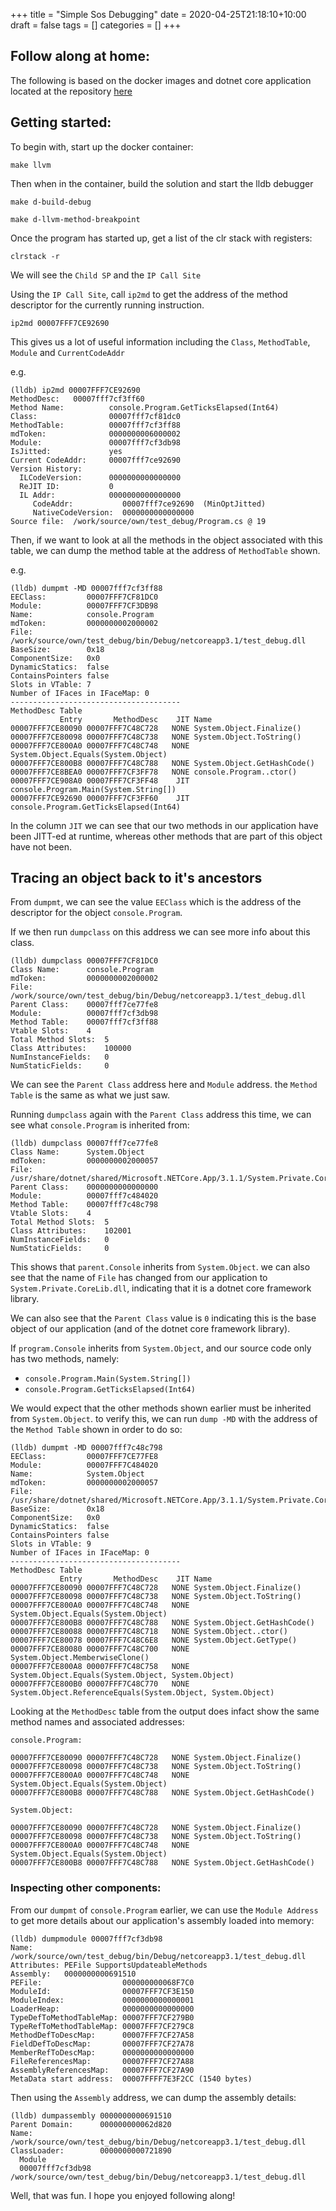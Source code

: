 +++
title = "Simple Sos Debugging"
date = 2020-04-25T21:18:10+10:00
draft = false
tags = []
categories = []
+++

## Follow along at home:

The following is based on the docker images and dotnet core application located at the repository [here](https://github.com/wilvk/dotnet-sos)

## Getting started:

To begin with, start up the docker container:

```
make llvm
```

Then when in the container, build the solution and start the lldb debugger

```
make d-build-debug

make d-llvm-method-breakpoint

```

Once the program has started up, get a list of the clr stack with registers:

```
clrstack -r
```

We will see the `Child SP` and the `IP Call Site`

Using the `IP Call Site`, call `ip2md` to get the address of the method descriptor for the currently running instruction.

```
ip2md 00007FFF7CE92690
```

This gives us a lot of useful information including the `Class`, `MethodTable`, `Module` and `CurrentCodeAddr`

e.g.

```
(lldb) ip2md 00007FFF7CE92690
MethodDesc:   00007fff7cf3ff60
Method Name:          console.Program.GetTicksElapsed(Int64)
Class:                00007fff7cf81dc0
MethodTable:          00007fff7cf3ff88
mdToken:              0000000006000002
Module:               00007fff7cf3db98
IsJitted:             yes
Current CodeAddr:     00007fff7ce92690
Version History:
  ILCodeVersion:      0000000000000000
  ReJIT ID:           0
  IL Addr:            0000000000000000
     CodeAddr:           00007fff7ce92690  (MinOptJitted)
     NativeCodeVersion:  0000000000000000
Source file:  /work/source/own/test_debug/Program.cs @ 19
```


Then, if we want to look at all the methods in the object associated with this table, we can dump the method table at the address of `MethodTable` shown.

e.g.

```
(lldb) dumpmt -MD 00007fff7cf3ff88
EEClass:         00007FFF7CF81DC0
Module:          00007FFF7CF3DB98
Name:            console.Program
mdToken:         0000000002000002
File:            /work/source/own/test_debug/bin/Debug/netcoreapp3.1/test_debug.dll
BaseSize:        0x18
ComponentSize:   0x0
DynamicStatics:  false
ContainsPointers false
Slots in VTable: 7
Number of IFaces in IFaceMap: 0
--------------------------------------
MethodDesc Table
           Entry       MethodDesc    JIT Name
00007FFF7CE80090 00007FFF7C48C728   NONE System.Object.Finalize()
00007FFF7CE80098 00007FFF7C48C738   NONE System.Object.ToString()
00007FFF7CE800A0 00007FFF7C48C748   NONE System.Object.Equals(System.Object)
00007FFF7CE800B8 00007FFF7C48C788   NONE System.Object.GetHashCode()
00007FFF7CE8BEA0 00007FFF7CF3FF78   NONE console.Program..ctor()
00007FFF7CE908A0 00007FFF7CF3FF48    JIT console.Program.Main(System.String[])
00007FFF7CE92690 00007FFF7CF3FF60    JIT console.Program.GetTicksElapsed(Int64)
```

In the column `JIT` we can see that our two methods in our application have been JITT-ed at runtime, whereas other methods that are part of this object have not been.

## Tracing an object back to it's ancestors

From `dumpmt`, we can see the value `EEClass` which is the address of the descriptor for the object `console.Program`.

If we then run `dumpclass` on this address we can see more info about this class.

```
(lldb) dumpclass 00007FFF7CF81DC0
Class Name:      console.Program
mdToken:         0000000002000002
File:            /work/source/own/test_debug/bin/Debug/netcoreapp3.1/test_debug.dll
Parent Class:    00007fff7ce77fe8
Module:          00007fff7cf3db98
Method Table:    00007fff7cf3ff88
Vtable Slots:    4
Total Method Slots:  5
Class Attributes:    100000
NumInstanceFields:   0
NumStaticFields:     0
```

We can see the `Parent Class` address here and `Module` address. the `Method Table` is the same as what we just saw.

Running `dumpclass` again with the `Parent Class` address this time, we can see what `console.Program` is inherited from:

```
(lldb) dumpclass 00007fff7ce77fe8
Class Name:      System.Object
mdToken:         0000000002000057
File:            /usr/share/dotnet/shared/Microsoft.NETCore.App/3.1.1/System.Private.CoreLib.dll
Parent Class:    0000000000000000
Module:          00007fff7c484020
Method Table:    00007fff7c48c798
Vtable Slots:    4
Total Method Slots:  5
Class Attributes:    102001
NumInstanceFields:   0
NumStaticFields:     0
```

This shows that `parent.Console` inherits from `System.Object`. we can also see that the name of `File` has changed from our application to `System.Private.CoreLib.dll`, indicating that it is a dotnet core framework library.

We can also see that the `Parent Class` value is `0` indicating this is the base object of our application (and of the dotnet core framework library).

If `program.Console` inherits from `System.Object`, and our source code only has two methods, namely:

- `console.Program.Main(System.String[])`
- `console.Program.GetTicksElapsed(Int64)`

We would expect that the other methods shown earlier must be inherited from `System.Object`. to verify this, we can run `dump -MD` with the address of the `Method Table` shown in order to do so:

```
(lldb) dumpmt -MD 00007fff7c48c798
EEClass:         00007FFF7CE77FE8
Module:          00007FFF7C484020
Name:            System.Object
mdToken:         0000000002000057
File:            /usr/share/dotnet/shared/Microsoft.NETCore.App/3.1.1/System.Private.CoreLib.dll
BaseSize:        0x18
ComponentSize:   0x0
DynamicStatics:  false
ContainsPointers false
Slots in VTable: 9
Number of IFaces in IFaceMap: 0
--------------------------------------
MethodDesc Table
           Entry       MethodDesc    JIT Name
00007FFF7CE80090 00007FFF7C48C728   NONE System.Object.Finalize()
00007FFF7CE80098 00007FFF7C48C738   NONE System.Object.ToString()
00007FFF7CE800A0 00007FFF7C48C748   NONE System.Object.Equals(System.Object)
00007FFF7CE800B8 00007FFF7C48C788   NONE System.Object.GetHashCode()
00007FFF7CE80088 00007FFF7C48C718   NONE System.Object..ctor()
00007FFF7CE80078 00007FFF7C48C6E8   NONE System.Object.GetType()
00007FFF7CE80080 00007FFF7C48C700   NONE System.Object.MemberwiseClone()
00007FFF7CE800A8 00007FFF7C48C758   NONE System.Object.Equals(System.Object, System.Object)
00007FFF7CE800B0 00007FFF7C48C770   NONE System.Object.ReferenceEquals(System.Object, System.Object)
```

Looking at the `MethodDesc` table from the output does infact show the same method names and associated addresses:

```
console.Program:

00007FFF7CE80090 00007FFF7C48C728   NONE System.Object.Finalize()
00007FFF7CE80098 00007FFF7C48C738   NONE System.Object.ToString()
00007FFF7CE800A0 00007FFF7C48C748   NONE System.Object.Equals(System.Object)
00007FFF7CE800B8 00007FFF7C48C788   NONE System.Object.GetHashCode()

System.Object:

00007FFF7CE80090 00007FFF7C48C728   NONE System.Object.Finalize()
00007FFF7CE80098 00007FFF7C48C738   NONE System.Object.ToString()
00007FFF7CE800A0 00007FFF7C48C748   NONE System.Object.Equals(System.Object)
00007FFF7CE800B8 00007FFF7C48C788   NONE System.Object.GetHashCode()

```

### Inspecting other components:


From our `dumpmt` of `console.Program` earlier, we can use the `Module Address` to get more details about our application's assembly loaded into memory:

```
(lldb) dumpmodule 00007fff7cf3db98
Name:       /work/source/own/test_debug/bin/Debug/netcoreapp3.1/test_debug.dll
Attributes: PEFile SupportsUpdateableMethods
Assembly:   0000000000691510
PEFile:                  000000000068F7C0
ModuleId:                00007FFF7CF3E150
ModuleIndex:             0000000000000001
LoaderHeap:              0000000000000000
TypeDefToMethodTableMap: 00007FFF7CF279B0
TypeRefToMethodTableMap: 00007FFF7CF279C8
MethodDefToDescMap:      00007FFF7CF27A58
FieldDefToDescMap:       00007FFF7CF27A78
MemberRefToDescMap:      0000000000000000
FileReferencesMap:       00007FFF7CF27A88
AssemblyReferencesMap:   00007FFF7CF27A90
MetaData start address:  00007FFFF7E3F2CC (1540 bytes)
```

Then using the `Assembly` address, we can dump the assembly details:

```
(lldb) dumpassembly 0000000000691510
Parent Domain:      000000000062d820
Name:               /work/source/own/test_debug/bin/Debug/netcoreapp3.1/test_debug.dll
ClassLoader:        0000000000721890
  Module
  00007fff7cf3db98    /work/source/own/test_debug/bin/Debug/netcoreapp3.1/test_debug.dll

```

Well, that was fun. I hope you enjoyed following along!
